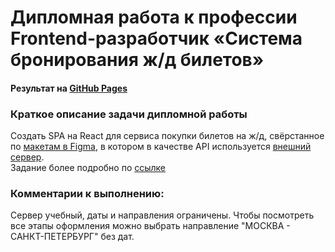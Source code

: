 # Дипломная работа к профессии Frontend-разработчик «Система бронирования ж/д билетов»
#### Результат на [GitHub Pages](https://annaalexandrova1.github.io/frontend-diploma/)  
### Краткое описание задачи дипломной работы
Создать SPA на React для сервиса покупки билетов на ж/д, свёрстанное по [макетам в Figma](https://www.figma.com/file/7981GjEsjSpBUKolk4xFoT/%D0%97%D0%B0%D0%BA%D0%B0%D0%B7-%D0%B1%D0%B8%D0%BB%D0%B5%D1%82%D0%BE%D0%B2?node-id=0%3A1), в котором в качестве API используется [внешний сервер](https://netology-trainbooking.netoservices.ru/).  
Задание более подробно по [ссылке](https://github.com/netology-code/fe-2-diplom)  

### Комментарии к выполнению:

 Сервер учебный, даты и направления ограничены. Чтобы посмотреть все этапы оформления можно выбрать направление "МОСКВА - САНКТ-ПЕТЕРБУРГ" без дат.


